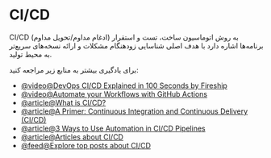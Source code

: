 # CI/CD

CI/CD (ادغام مداوم/تحویل مداوم) به روش اتوماسیون ساخت، تست و استقرار برنامه‌ها اشاره دارد با هدف اصلی شناسایی زودهنگام مشکلات و ارائه نسخه‌های سریع‌تر به محیط تولید.

برای یادگیری بیشتر به منابع زیر مراجعه کنید:

- [@video@DevOps CI/CD Explained in 100 Seconds by Fireship](https://www.youtube.com/watch?v=scEDHsr3APg)
- [@video@Automate your Workflows with GitHub Actions](https://www.youtube.com/watch?v=nyKZTKQS_EQ)
- [@article@What is CI/CD?](https://about.gitlab.com/topics/ci-cd/)
- [@article@A Primer: Continuous Integration and Continuous Delivery (CI/CD)](https://thenewstack.io/a-primer-continuous-integration-and-continuous-delivery-ci-cd/)
- [@article@3 Ways to Use Automation in CI/CD Pipelines](https://thenewstack.io/3-ways-to-use-automation-in-ci-cd-pipelines/)
- [@article@Articles about CI/CD](https://thenewstack.io/category/ci-cd/)
- [@feed@Explore top posts about CI/CD](https://app.daily.dev/tags/cicd?ref=roadmapsh)
